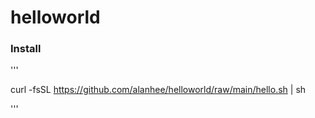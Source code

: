 # helloworld

### Install 

'''

curl -fsSL https://github.com/alanhee/helloworld/raw/main/hello.sh | sh 

'''

